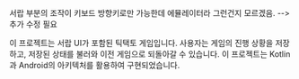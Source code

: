 
서랍 부분의 조작이 키보드 방향키로만 가능한데 에뮬레이터라 그런건지 모르겠음.
--> 추가 수정 필요



이 프로젝트는 서랍 UI가 포함된 틱택토 게임입니다. 
사용자는 게임의 진행 상황을 저장하고, 저장된 상태를 불러와 이전 게임으로 되돌아갈 수 있습니다. 
이 프로젝트는 Kotlin과 Android의 아키텍처를 활용하여 구현되었습니다.
